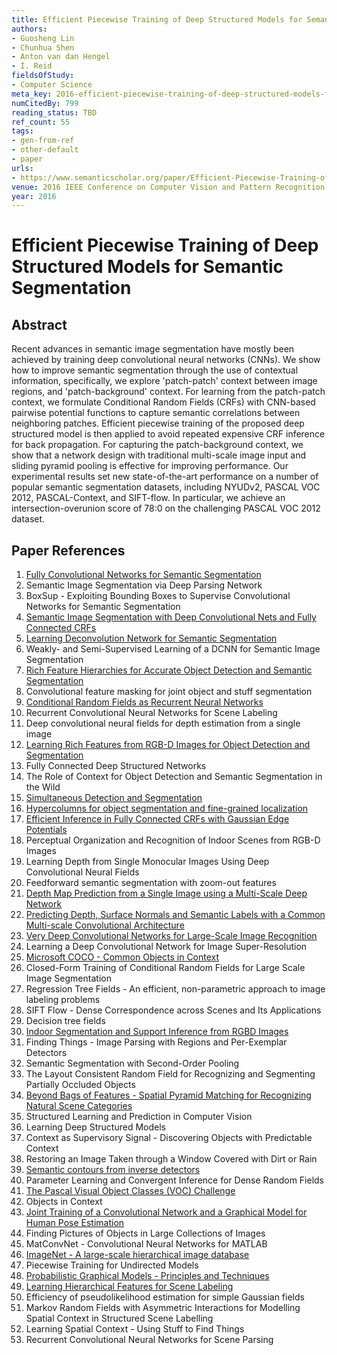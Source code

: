 ```yaml
---
title: Efficient Piecewise Training of Deep Structured Models for Semantic Segmentation
authors:
- Guosheng Lin
- Chunhua Shen
- Anton van dan Hengel
- I. Reid
fieldsOfStudy:
- Computer Science
meta_key: 2016-efficient-piecewise-training-of-deep-structured-models-for-semantic-segmentation
numCitedBy: 799
reading_status: TBD
ref_count: 55
tags:
- gen-from-ref
- other-default
- paper
urls:
- https://www.semanticscholar.org/paper/Efficient-Piecewise-Training-of-Deep-Structured-for-Lin-Shen/4cef5476f9da50c1a8fefdcb7114863966f61d67?sort=total-citations
venue: 2016 IEEE Conference on Computer Vision and Pattern Recognition (CVPR)
year: 2016
---
```


# Efficient Piecewise Training of Deep Structured Models for Semantic Segmentation

## Abstract

Recent advances in semantic image segmentation have mostly been achieved by training deep convolutional neural networks (CNNs). We show how to improve semantic segmentation through the use of contextual information, specifically, we explore 'patch-patch' context between image regions, and 'patch-background' context. For learning from the patch-patch context, we formulate Conditional Random Fields (CRFs) with CNN-based pairwise potential functions to capture semantic correlations between neighboring patches. Efficient piecewise training of the proposed deep structured model is then applied to avoid repeated expensive CRF inference for back propagation. For capturing the patch-background context, we show that a network design with traditional multi-scale image input and sliding pyramid pooling is effective for improving performance. Our experimental results set new state-of-the-art performance on a number of popular semantic segmentation datasets, including NYUDv2, PASCAL VOC 2012, PASCAL-Context, and SIFT-flow. In particular, we achieve an intersection-overunion score of 78:0 on the challenging PASCAL VOC 2012 dataset.

## Paper References

1. [Fully Convolutional Networks for Semantic Segmentation](2017-fully-convolutional-networks-for-semantic-segmentation)
2. Semantic Image Segmentation via Deep Parsing Network
3. BoxSup - Exploiting Bounding Boxes to Supervise Convolutional Networks for Semantic Segmentation
4. [Semantic Image Segmentation with Deep Convolutional Nets and Fully Connected CRFs](2015-semantic-image-segmentation-with-deep-convolutional-nets-and-fully-connected-crfs)
5. [Learning Deconvolution Network for Semantic Segmentation](2015-learning-deconvolution-network-for-semantic-segmentation)
6. Weakly- and Semi-Supervised Learning of a DCNN for Semantic Image Segmentation
7. [Rich Feature Hierarchies for Accurate Object Detection and Semantic Segmentation](2014-rich-feature-hierarchies-for-accurate-object-detection-and-semantic-segmentation)
8. Convolutional feature masking for joint object and stuff segmentation
9. [Conditional Random Fields as Recurrent Neural Networks](2015-conditional-random-fields-as-recurrent-neural-networks)
10. Recurrent Convolutional Neural Networks for Scene Labeling
11. Deep convolutional neural fields for depth estimation from a single image
12. [Learning Rich Features from RGB-D Images for Object Detection and Segmentation](2014-learning-rich-features-from-rgb-d-images-for-object-detection-and-segmentation)
13. Fully Connected Deep Structured Networks
14. The Role of Context for Object Detection and Semantic Segmentation in the Wild
15. [Simultaneous Detection and Segmentation](2014-simultaneous-detection-and-segmentation)
16. [Hypercolumns for object segmentation and fine-grained localization](2015-hypercolumns-for-object-segmentation-and-fine-grained-localization)
17. [Efficient Inference in Fully Connected CRFs with Gaussian Edge Potentials](2011-efficient-inference-in-fully-connected-crfs-with-gaussian-edge-potentials)
18. Perceptual Organization and Recognition of Indoor Scenes from RGB-D Images
19. Learning Depth from Single Monocular Images Using Deep Convolutional Neural Fields
20. Feedforward semantic segmentation with zoom-out features
21. [Depth Map Prediction from a Single Image using a Multi-Scale Deep Network](2014-depth-map-prediction-from-a-single-image-using-a-multi-scale-deep-network)
22. [Predicting Depth, Surface Normals and Semantic Labels with a Common Multi-scale Convolutional Architecture](2015-predicting-depth-surface-normals-and-semantic-labels-with-a-common-multi-scale-convolutional-architecture)
23. [Very Deep Convolutional Networks for Large-Scale Image Recognition](2014-vggnet.md)
24. Learning a Deep Convolutional Network for Image Super-Resolution
25. [Microsoft COCO - Common Objects in Context](2014-microsoft-coco-common-objects-in-context)
26. Closed-Form Training of Conditional Random Fields for Large Scale Image Segmentation
27. Regression Tree Fields - An efficient, non-parametric approach to image labeling problems
28. SIFT Flow - Dense Correspondence across Scenes and Its Applications
29. Decision tree fields
30. [Indoor Segmentation and Support Inference from RGBD Images](2012-indoor-segmentation-and-support-inference-from-rgbd-images)
31. Finding Things - Image Parsing with Regions and Per-Exemplar Detectors
32. Semantic Segmentation with Second-Order Pooling
33. The Layout Consistent Random Field for Recognizing and Segmenting Partially Occluded Objects
34. [Beyond Bags of Features - Spatial Pyramid Matching for Recognizing Natural Scene Categories](2006-beyond-bags-of-features-spatial-pyramid-matching-for-recognizing-natural-scene-categories)
35. Structured Learning and Prediction in Computer Vision
36. Learning Deep Structured Models
37. Context as Supervisory Signal - Discovering Objects with Predictable Context
38. Restoring an Image Taken through a Window Covered with Dirt or Rain
39. [Semantic contours from inverse detectors](2011-semantic-contours-from-inverse-detectors)
40. Parameter Learning and Convergent Inference for Dense Random Fields
41. [The Pascal Visual Object Classes (VOC) Challenge](2009-the-pascal-visual-object-classes-voc-challenge)
42. Objects in Context
43. [Joint Training of a Convolutional Network and a Graphical Model for Human Pose Estimation](2014-joint-training-of-a-convolutional-network-and-a-graphical-model-for-human-pose-estimation)
44. Finding Pictures of Objects in Large Collections of Images
45. MatConvNet - Convolutional Neural Networks for MATLAB
46. [ImageNet - A large-scale hierarchical image database](2009-imagenet-a-large-scale-hierarchical-image-database)
47. Piecewise Training for Undirected Models
48. [Probabilistic Graphical Models - Principles and Techniques](2009-probabilistic-graphical-models-principles-and-techniques)
49. [Learning Hierarchical Features for Scene Labeling](2013-learning-hierarchical-features-for-scene-labeling)
50. Efficiency of pseudolikelihood estimation for simple Gaussian fields
51. Markov Random Fields with Asymmetric Interactions for Modelling Spatial Context in Structured Scene Labelling
52. Learning Spatial Context - Using Stuff to Find Things
53. Recurrent Convolutional Neural Networks for Scene Parsing
